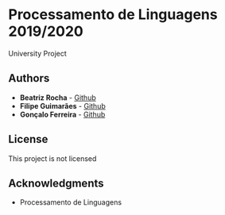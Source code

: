 # Processamento de Linguagens 2019/2020
University Project


## Authors

* **Beatriz Rocha**  - [Github](https://github.com/beatrizfrocha)
* **Filipe Guimarães** - [Github](https://github.com/filipeguimaraes)
* **Gonçalo Ferreira** - [Github](https://github.com/TheCanT)


## License

This project is not licensed

## Acknowledgments

* Processamento de Linguagens
